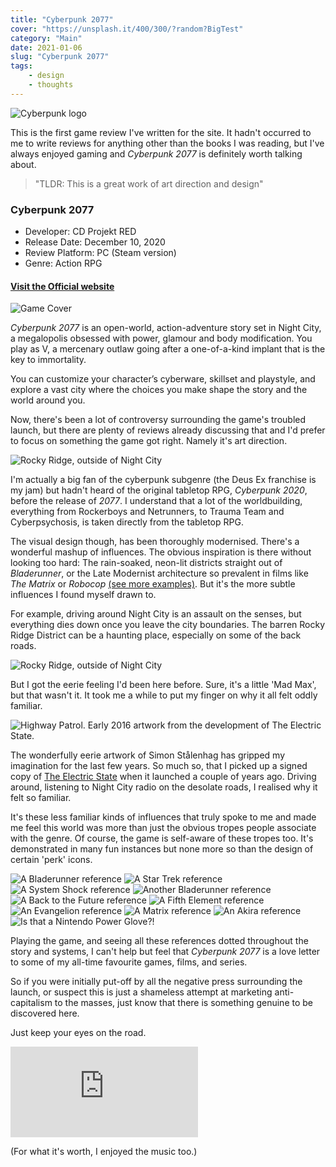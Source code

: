 ```yaml
---
title: "Cyberpunk 2077"
cover: "https://unsplash.it/400/300/?random?BigTest"
category: "Main"
date: 2021-01-06
slug: "Cyberpunk 2077"
tags:
    - design
    - thoughts
---
```



![Cyberpunk logo](/cyberpunk-logo.png)

This is the first game review I've written for the site. It hadn't occurred to me to write reviews for anything other than the books I was reading, but I've always enjoyed gaming and *Cyberpunk 2077* is definitely worth talking about.

<blockquote>"TLDR: This is a great work of art direction and design"</blockquote>

<div class="book-info">
    <div class="left">
        <h3>Cyberpunk 2077</h3>
        <ul>
            <li>Developer: CD Projekt RED</li>
            <li>Release Date: December 10, 2020</li>
            <li>Review Platform: PC (Steam version)</li>
            <li>Genre: Action RPG</li>
        </ul>
        <a href="https://www.cyberpunk.net"><h4>Visit the Official website</h4></a>
    </div>
    <img class="cover" src="/cyberpunk-box-art.jpg" alt="Game Cover" />
</div>

*Cyberpunk 2077* is an open-world, action-adventure story set in Night City, a megalopolis obsessed with power, glamour and body modification. You play as V, a mercenary outlaw going after a one-of-a-kind implant that is the key to immortality.

You can customize your character’s cyberware, skillset and playstyle, and explore a vast city where the choices you make shape the story and the world around you.

Now, there's been a lot of controversy surrounding the game's troubled launch, but there are plenty of reviews already discussing that and I'd prefer to focus on something the game got right. Namely it's art direction.

<img class="illustration" src="/cyberpunk-screenshot.jpg" alt="Rocky Ridge, outside of Night City" />

I'm actually a big fan of the cyberpunk subgenre (the Deus Ex franchise is my jam) but hadn't heard of the original tabletop RPG, *Cyberpunk 2020*, before the release of *2077*. I understand that a lot of the worldbuilding, everything from Rockerboys and Netrunners, to Trauma Team and Cyberpsychosis, is taken directly from the tabletop RPG.

The visual design though, has been thoroughly modernised. There's a wonderful mashup of influences. The obvious inspiration is there without looking too hard: The rain-soaked, neon-lit districts straight out of *Bladerunner*, or the Late Modernist architecture so prevalent in films like *The Matrix* or *Robocop* [(see more examples)](https://99percentinvisible.org/article/architecture-evil-dystopian-megacorps-speculative-fiction/). But it's the more subtle influences I found myself drawn to.

For example, driving around Night City is an assault on the senses, but everything dies down once you leave the city boundaries. The barren Rocky Ridge District can be a haunting place, especially on some of the back roads.

<img class="illustration" src="/comparison-cyberpunk.jpg" alt="Rocky Ridge, outside of Night City" />

But I got the eerie feeling I'd been here before. Sure, it's a little 'Mad Max', but that wasn't it. It took me a while to put my finger on why it all felt oddly familiar.

<img class="illustration" src="/comparison-stalenhag.jpg" alt="Highway Patrol. Early 2016 artwork from the development of The Electric State." />

The wonderfully eerie artwork of Simon Stålenhag has gripped my imagination for the last few years. So much so, that I picked up a signed copy of [The Electric State](http://www.simonstalenhag.se/es.html) when it launched a couple of years ago. Driving around, listening to Night City radio on the desolate roads, I realised why it felt so familiar.

It's these less familiar kinds of influences that truly spoke to me and made me feel this world was more than just the obvious tropes people associate with the genre. Of course, the game is self-aware of these tropes too. It's demonstrated in many fun instances but none more so than the design of certain 'perk' icons.

<div class="note layers">
    <img class="layer" src="/assassin-perk.png" alt="A Bladerunner reference" />
    <img class="layer" src="/bartmoss-legacy-perk.png" alt="A Star Trek reference" />
    <img class="layer" src="/biosynergy-perk.png" alt="A System Shock reference" />
    <img class="layer" src="/edgerunner-artisan-perk.png" alt="Another Bladerunner reference" />
    <img class="layer" src="/crazy-science-perk.png" alt="A Back to the Future reference" />
    <img class="layer" src="/extended-interface-network-perk.png" alt="A Fifth Element reference" />
    <img class="layer" src="/head-start-perk.png" alt="An Evangelion reference" />
    <img class="layer" src="/pain-is-an-illusion-perk.png" alt="A Matrix reference" />
    <img class="layer" src="/revamp-perk.png" alt="An Akira reference" />
    <img class="layer" src="/almost-in-perk.png" alt="Is that a Nintendo Power Glove?!" />
</div>

Playing the game, and seeing all these references dotted throughout the story and systems, I can't help but feel that *Cyberpunk 2077* is a love letter to some of my all-time favourite games, films, and series.

So if you were initially put-off by all the negative press surrounding the launch, or suspect this is just a shameless attempt at marketing anti-capitalism to the masses, just know that there is something genuine to be discovered here.

Just keep your eyes on the road.

<iframe src="https://open.spotify.com/embed/album/4IzV5XnSOvOBZ2z9WKsi3W" width="300" height="145" margin-bottom="20" frameborder="0" allowtransparency="true" allow="encrypted-media"></iframe>

(For what it's worth, I enjoyed the music too.)